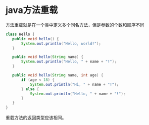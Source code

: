 # java方法重载
方法重载就是在一个类中定义多个同名方法，但是参数的个数和顺序不同
 ```java
 class Hello {
    public void hello() {
        System.out.println("Hello, world!");
    }

    public void hello(String name) {
        System.out.println("Hello, " + name + "!");
    }

    public void hello(String name, int age) {
        if (age < 18) {
            System.out.println("Hi, " + name + "!");
        } else {
            System.out.println("Hello, " + name + "!");
        }
    }
}
 ```
 重载方法的返回类型应该相同。